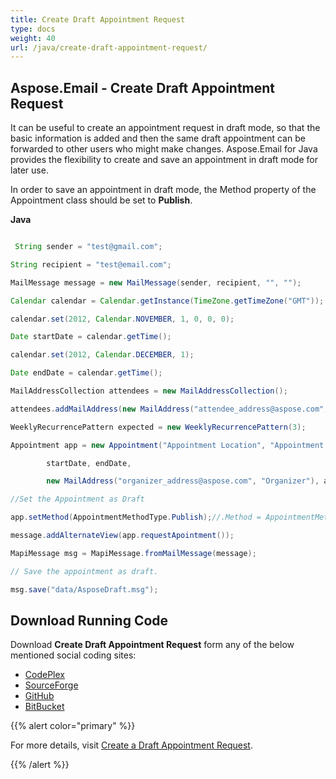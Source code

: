 ```yaml
---
title: Create Draft Appointment Request
type: docs
weight: 40
url: /java/create-draft-appointment-request/
---
```


## **Aspose.Email - Create Draft Appointment Request**
It can be useful to create an appointment request in draft mode, so that the basic information is added and then the same draft appointment can be forwarded to other users who might make changes. Aspose.Email for Java provides the flexibility to create and save an appointment in draft mode for later use.

In order to save an appointment in draft mode, the Method property of the Appointment class should be set to **Publish**.

**Java**

``` java

 String sender = "test@gmail.com";

String recipient = "test@email.com";

MailMessage message = new MailMessage(sender, recipient, "", "");

Calendar calendar = Calendar.getInstance(TimeZone.getTimeZone("GMT"));

calendar.set(2012, Calendar.NOVEMBER, 1, 0, 0, 0);

Date startDate = calendar.getTime();

calendar.set(2012, Calendar.DECEMBER, 1);

Date endDate = calendar.getTime();

MailAddressCollection attendees = new MailAddressCollection();

attendees.addMailAddress(new MailAddress("attendee_address@aspose.com", "Attendee"));

WeeklyRecurrencePattern expected = new WeeklyRecurrencePattern(3);

Appointment app = new Appointment("Appointment Location", "Appointment Summary", "Appointment Description",

        startDate, endDate,

        new MailAddress("organizer_address@aspose.com", "Organizer"), attendees, expected);

//Set the Appointment as Draft

app.setMethod(AppointmentMethodType.Publish);//.Method = AppointmentMethodType.Publish;

message.addAlternateView(app.requestApointment());

MapiMessage msg = MapiMessage.fromMailMessage(message);

// Save the appointment as draft.

msg.save("data/AsposeDraft.msg");

```
## **Download Running Code**
Download **Create Draft Appointment Request** form any of the below mentioned social coding sites:

- [CodePlex](https://asposeapachepoi.codeplex.com/downloads/get/1381615)
- [SourceForge](http://sourceforge.net/projects/asposeforapachepoi/files/Aspose.Email%20Features%20Not%20in%20Apache%20POI%20HSMF%20for%20Outlook/Create%20Draft%20Appointment%20Request%20%28Aspose.Email%29.zip/download)
- [GitHub](https://github.com/asposemarketplace/Aspose_for_Apache_POI/releases/download/More-Features-in-Aspose.Email-v1.1/Create.Draft.Appointment.Request.Aspose.Email.zip)
- [BitBucket](https://bitbucket.org/asposemarketplace/aspose-for-apache-poi/downloads/Create%20Draft%20Appointment%20Request%20\(Aspose.Email\).zip)

{{% alert color="primary" %}} 

For more details, visit [Create a Draft Appointment Request](/email/java/working-with-appointments/).

{{% /alert %}}
